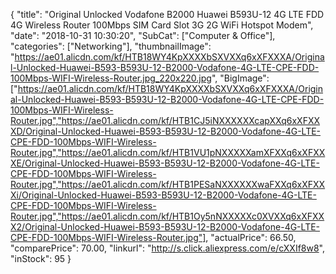 {
	"title": "Original Unlocked Vodafone B2000 Huawei B593U-12 4G LTE FDD 4G Wireless Router 100Mbps SIM Card Slot 3G 2G WiFi Hotspot Modem",
	"date": "2018-10-31 10:30:20",
	"SubCat": ["Computer & Office"],
	"categories": ["Networking"],
	"thumbnailImage": "https://ae01.alicdn.com/kf/HTB18WY4KpXXXXbSXVXXq6xXFXXXA/Original-Unlocked-Huawei-B593-B593U-12-B2000-Vodafone-4G-LTE-CPE-FDD-100Mbps-WIFI-Wireless-Router.jpg_220x220.jpg",
	"BigImage": ["https://ae01.alicdn.com/kf/HTB18WY4KpXXXXbSXVXXq6xXFXXXA/Original-Unlocked-Huawei-B593-B593U-12-B2000-Vodafone-4G-LTE-CPE-FDD-100Mbps-WIFI-Wireless-Router.jpg","https://ae01.alicdn.com/kf/HTB1CJ5iNXXXXXXcapXXq6xXFXXXD/Original-Unlocked-Huawei-B593-B593U-12-B2000-Vodafone-4G-LTE-CPE-FDD-100Mbps-WIFI-Wireless-Router.jpg","https://ae01.alicdn.com/kf/HTB1VU1pNXXXXXamXFXXq6xXFXXXE/Original-Unlocked-Huawei-B593-B593U-12-B2000-Vodafone-4G-LTE-CPE-FDD-100Mbps-WIFI-Wireless-Router.jpg","https://ae01.alicdn.com/kf/HTB1PESaNXXXXXXwaFXXq6xXFXXXi/Original-Unlocked-Huawei-B593-B593U-12-B2000-Vodafone-4G-LTE-CPE-FDD-100Mbps-WIFI-Wireless-Router.jpg","https://ae01.alicdn.com/kf/HTB1Oy5nNXXXXXc0XVXXq6xXFXXX2/Original-Unlocked-Huawei-B593-B593U-12-B2000-Vodafone-4G-LTE-CPE-FDD-100Mbps-WIFI-Wireless-Router.jpg"],
	"actualPrice": 66.50,
	"comparePrice": 70.00,
	"linkurl": "http://s.click.aliexpress.com/e/cXXIf8w8",
	"inStock": 95
}
